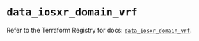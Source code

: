 # `data_iosxr_domain_vrf`

Refer to the Terraform Registry for docs: [`data_iosxr_domain_vrf`](https://registry.terraform.io/providers/ciscodevnet/iosxr/0.6.0/docs/data-sources/domain_vrf).
